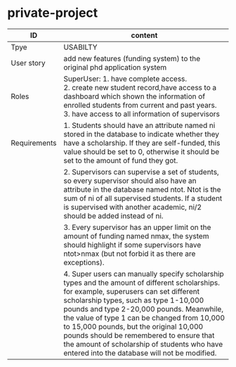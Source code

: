 # private-project
|ID| content |
| ---| ---|
|Tpye | USABILTY |
|User story| add new features (funding system) to the original phd application system|
|Roles| SuperUser: 1. have complete access.<br> 2. create new student record,have access to a dashboard which shown the information of enrolled students from current and past years. <br>3. have access to all information of supervisors|
|Requirements| 1. Students should have an attribute named ni stored in the database to indicate whether they have a scholarship. If they are self-funded, this value should be set to 0, otherwise it should be set to the amount of fund they got. |
| |2. Supervisors can supervise a set of students, so every supervisor should also have an attribute in the database named ntot. Ntot is the sum of ni of all supervised students. If a student is supervised with another academic, ni/2 should be added instead of ni. |
| |3. Every supervisor has an upper limit on the amount of funding named nmax, the system should highlight if some supervisors have ntot>nmax (but not forbid it as there are exceptions). |
| |4. Super users can manually specify scholarship types and the amount of different scholarships. for example, superusers can set different scholarship types, such as type 1-10,000 pounds and type 2-20,000 pounds. Meanwhile, the value of type 1 can be changed from 10,000 to 15,000 pounds, but the original 10,000 pounds should be remembered to ensure that the amount of scholarship of students who have entered into the database will not be modified.|
